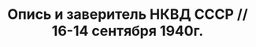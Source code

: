 ---
title: Опись и заверитель НКВД СССР // 16-14 сентября 1940г.
description: РГАСПИ, ф.17, т.1, оп.171, дело 409, лист 234
images:
- /disk/pictures/v01/17-171-409-234.jpg
- /disk/pictures/v01/17-171-409-235.jpg
---